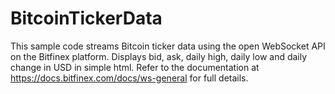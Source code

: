 # BitcoinTickerData
This sample code streams Bitcoin ticker data using the open WebSocket API on the Bitfinex platform. Displays bid, ask, daily high, daily low and daily change in USD in simple html. Refer to the documentation at https://docs.bitfinex.com/docs/ws-general for full details.
